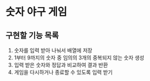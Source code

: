 # 숫자 야구 게임
## 구현할 기능 목록
1. 숫자를 입력 받아 나눠서 배열에 저장
2. 1부터 9까지의 숫자 중 임의의 3개의 중복되지 않는 숫자 생성
3. 입력 받은 숫자와 정답과 비교하여 결과 반환
4. 게임을 다시하거나 종료할 수 있도록 입력 받기